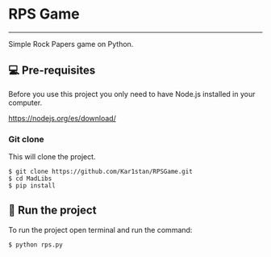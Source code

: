 # RPS Game
***
Simple Rock Papers game on Python.

## 💻 Pre-requisites

Before you use this project you only need to have Node.js installed in your computer.

https://nodejs.org/es/download/

### Git clone
This will clone the project.
```
$ git clone https://github.com/Kar1stan/RPSGame.git
$ cd MadLibs
$ pip install
```

## 🚀 Run the project
To run the project open terminal and run the command:
```
$ python rps.py
```
